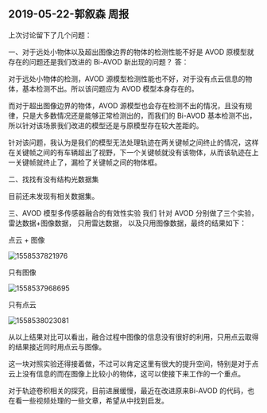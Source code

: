 ## 2019-05-22-郭叙森  周报

上次讨论留下了几个问题：

一、对于远处小物体以及超出图像边界的物体的检测性能不好是 AVOD 原模型就存在的问题还是我们改进的 Bi-AVOD 新出现的问题？ 
答： 

对于远处小物体的检测，AVOD 源模型检测性能也不好，对于没有点云信息的物体，基本检测不出。所以该问题应为 AVOD 模型本身存在的。

而对于超出图像边界的物体，AVOD 源模型也会存在检测不出的情况，且没有规律，只是大多数情况还是能够正常检测出的，而我们的 Bi-AVOD 基本检测不出，所以针对该场景我们改进的模型还是与原模型存在较大差距的。

针对该问题，我认为是我们的模型无法处理轨迹在两关键帧之间终止的情况，这样在关键帧之间的有车辆超出了视野，下一个关键帧就没有该物体，从而该轨迹在上一关键帧就终止了，漏检了关键帧之间的物体框。

二、找找有没有结构光数据集

目前还未发现有相关数据集。

三、AVOD 模型多传感器融合的有效性实验
我们 针对 AVOD 分别做了三个实验，雷达数据+图像数据， 只用雷达数据， 以及只用图像数据，最终的结果如下：

点云 + 图像

![1558537821976](/home/mooyu/.config/Typora/typora-user-images/1558537821976.png)

只有图像

![1558537968695](/home/mooyu/.config/Typora/typora-user-images/1558537968695.png)

只有点云

![1558538023081](/home/mooyu/.config/Typora/typora-user-images/1558538023081.png)



从以上结果对比可以看出，融合过程中图像的信息没有很好的利用，只用点云取得的结果接近同时用点云与图像。

这一块对照实验还得接着做，不过可以肯定这里有很大的提升空间，特别是对于点云上没有信息的而在图像上比较小的物体，这可以使接下来工作的一个重点。



对于轨迹卷积相关的探究，目前进展缓慢，最近在改进原来Bi-AVOD 的代码，也在看一些视频处理的一些文章，希望从中找到启发。


